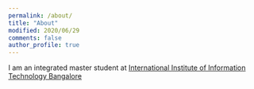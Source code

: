```yaml
---
permalink: /about/
title: "About"
modified: 2020/06/29
comments: false
author_profile: true
---
```


I am an integrated master student at [International Institute of Information Technology Bangalore](https://www.iiitb.ac.in/)
